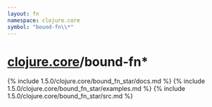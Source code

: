 ```yaml
---
layout: fn
namespace: clojure.core
symbol: "bound-fn\\*"
---
```


# [clojure.core](../)/bound-fn\*

{% include 1.5.0/clojure.core/bound_fn_star/docs.md %}
{% include 1.5.0/clojure.core/bound_fn_star/examples.md %}
{% include 1.5.0/clojure.core/bound_fn_star/src.md %}

